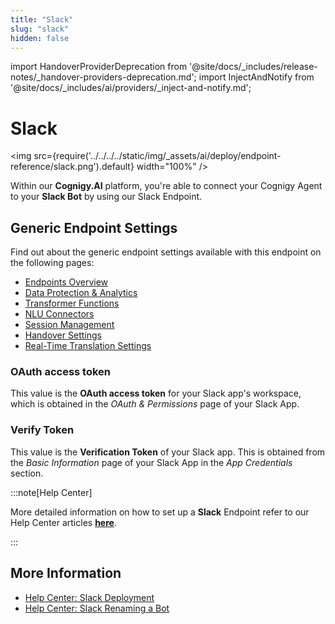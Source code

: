 ```yaml
---
title: "Slack" 
slug: "slack" 
hidden: false 
---
```


import HandoverProviderDeprecation from '@site/docs/_includes/release-notes/_handover-providers-deprecation.md';
import InjectAndNotify from '@site/docs/_includes/ai/providers/_inject-and-notify.md';

# Slack

<img src={require('../../../../static/img/_assets/ai/deploy/endpoint-reference/slack.png').default} width="100%" />

<HandoverProviderDeprecation />

Within our **Cognigy.AI** platform, you're able to connect your Cognigy Agent to your **Slack Bot** by using our Slack Endpoint. 

## Generic Endpoint Settings

Find out about the generic endpoint settings available with this endpoint on the following pages:

- [Endpoints Overview](../endpoints/overview.md) 
- [Data Protection & Analytics](../endpoints/data-protection-and-analytics.md)
- [Transformer Functions](../endpoints/transformers/transformers.md) 
- [NLU Connectors](../../empower/nlu/external/nlu-connectors.md)
- [Session Management](../endpoints/session-management.md)
- [Handover Settings](../endpoints/handover-settings.md)
- [Real-Time Translation Settings](../endpoints/real-time-translation-settings.md)

<InjectAndNotify />

### OAuth access token

This value is the **OAuth access token** for your Slack app's workspace, which is obtained in the *OAuth & Permissions* page of your Slack App.

### Verify Token

This value is the **Verification Token** of your Slack app. This is obtained from the *Basic Information* page of your Slack App in the *App Credentials* section.

:::note[Help Center]

  More detailed information on how to set up a **Slack** Endpoint refer to our Help Center articles [**here**](https://support.cognigy.com/hc/en-us/articles/360016307039).

:::

## More Information

- [Help Center: Slack Deployment](https://support.cognigy.com/hc/en-us/articles/360016307039-Slack-Deploy-an-Endpoint)
- [Help Center: Slack Renaming a Bot](https://support.cognigy.com/hc/en-us/articles/360016271340-Slack-Rename-your-bot)